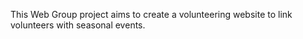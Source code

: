 This Web Group project aims to create a volunteering website to link volunteers with seasonal events.

